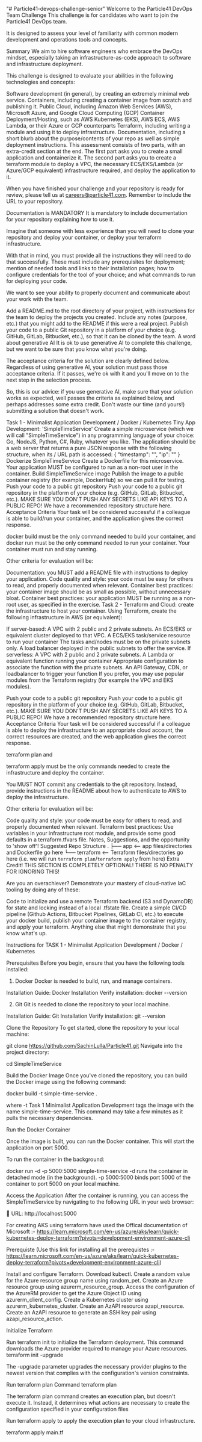 "# Particle41-devops-challenge-senior" 
Welcome to the Particle41 DevOps Team Challenge
This challenge is for candidates who want to join the Particle41 DevOps team.

It is designed to assess your level of familiarity with common modern development and operations tools and concepts.

Summary
We aim to hire software engineers who embrace the DevOps mindset, especially taking an infrastructure-as-code approach to software and infrastructure deployment.

This challenge is designed to evaluate your abilities in the following technologies and concepts:

Software development (in general), by creating an extremely minimal web service.
Containers, including creating a container image from scratch and publishing it.
Public Cloud, including Amazon Web Services (AWS), Microsoft Azure, and Google Cloud Computing (GCP)
Container Deployment/Hosting, such as AWS Kubernetes (EKS), AWS ECS, AWS Lambda, or their Azure or GCP counterparts
Terraform, including writing a module and using it to deploy infrastructure.
Documentation, including a short blurb about the purpose/contents of your repo as well as simple deployment instructions.
This assessment consists of two parts, with an extra-credit section at the end. The first part asks you to create a small application and containerize it. The second part asks you to create a terraform module to deploy a VPC, the necessary ECS/EKS/Lambda (or Azure/GCP equivalent) infrastructure required, and deploy the application to it.

When you have finished your challenge and your repository is ready for review, please tell us at careers@particle41.com. Remember to include the URL to your repository.

Documentation is MANDATORY
It is mandatory to include documentation for your repository explaining how to use it.

Imagine that someone with less experience than you will need to clone your repository and deploy your container, or deploy your terraform infrastructure.

With that in mind, you must provide all the instructions they will need to do that successfully. These must include any prerequisites for deployment; mention of needed tools and links to their installation pages; how to configure credentials for the tool of your choice; and what commands to run for deploying your code.

We want to see your ability to properly document and communicate about your work with the team.

Add a README.md to the root directory of your project, with instructions for the team to deploy the projects you created. Include any notes (purpose, etc.) that you might add to the README if this were a real project.
Publish your code to a public Git repository in a platform of your choice (e.g. GitHub, GitLab, Bitbucket, etc.), so that it can be cloned by the team.
A word about generative AI
It is ok to use generative AI to complete this challenge, but we want to be sure that you know what you're doing.

The acceptance criteria for the solution are clearly defined below. Regardless of using generative AI, your solution must pass those acceptance criteria. If it passes, we're ok with it and you'll move on to the next step in the selection process.

So, this is our advice: if you use generative AI, make sure that your solution works as expected, well passes the criteria as explained below, and perhaps addresses some extra credit. Don't waste our time (and yours!) submitting a solution that doesn't work.

Task 1 - Minimalist Application Development / Docker / Kubernetes
Tiny App Development: 'SimpleTimeService'
Create a simple microservice (which we will call "SimpleTimeService") in any programming language of your choice: Go, NodeJS, Python, C#, Ruby, whatever you like.
The application should be a web server that returns a pure JSON response with the following structure, when its / URL path is accessed:
{
  "timestamp": "<current date and time>",
  "ip": "<the IP address of the visitor>"
}
Dockerize SimpleTimeService
Create a Dockerfile for this microservice.
Your application MUST be configured to run as a non-root user in the container.
Build SimpleTimeService image
Publish the image to a public container registry (for example, DockerHub) so we can pull it for testing.
Push your code to a public git repository
Push your code to a public git repository in the platform of your choice (e.g. GitHub, GitLab, Bitbucket, etc.). MAKE SURE YOU DON'T PUSH ANY SECRETS LIKE API KEYS TO A PUBLIC REPO!
We have a recommended repository structure here.
Acceptance Criteria
Your task will be considered successful if a colleague is able to build/run your container, and the application gives the correct response.

docker build must be the only command needed to build your container, and docker run must be the only command needed to run your container. Your container must run and stay running.

Other criteria for evaluation will be:

Documentation: you MUST add a README file with instructions to deploy your application.
Code quality and style: your code must be easy for others to read, and properly documented when relevant.
Container best practices: your container image should be as small as possible, without unnecessary bloat.
Container best practices: your application MUST be running as a non-root user, as specified in the exercise.
Task 2 - Terraform and Cloud: create the infrastructure to host your container.
Using Terraform, create the following infrastructure in AWS (or equivalent):

If server-based:
A VPC with 2 public and 2 private subnets.
An ECS/EKS or equivalent cluster deployed to that VPC.
A ECS/EKS task/service resource to run your container
The tasks and/nodes must be on the private subnets only.
A load balancer deployed in the public subnets to offer the service.
If serverless:
A VPC with 2 public and 2 private subnets.
A Lambda or equivalent function running your container
Appropriate configuration to associate the function with the private subnets.
An API Gateway, CDN, or loadbalancer to trigger your function
If you prefer, you may use popular modules from the Terraform registry (for example the VPC and EKS modules).

Push your code to a public git repository
Push your code to a public git repository in the platform of your choice (e.g. GitHub, GitLab, Bitbucket, etc.). MAKE SURE YOU DON'T PUSH ANY SECRETS LIKE API KEYS TO A PUBLIC REPO!
We have a recommended repository structure here.
Acceptance Criteria
Your task will be considered successful if a colleague is able to deploy the infrastructure to an appropriate cloud account, the correct resources are created, and the web application gives the correct response.

terraform plan
and

terraform apply
must be the only commands needed to create the infrastructure and deploy the container.

You MUST NOT commit any credentials to the git repository. Instead, provide instructions in the README about how to authenticate to AWS to deploy the infrastructure.

Other criteria for evaluation will be:

Code quality and style: your code must be easy for others to read, and properly documented when relevant.
Terraform best practices: Use variables in your infrastructure root module, and provide some good defaults in a terraform.tfvars file.
Notes, Suggestions, and the opportunity to 'show off'!
Suggested Repo Structure
.
├── app <-- app files/directories and Dockerfile go here
└── terraform <-- Terraform files/directories go here (i.e. we will run `terraform plan`/`terraform apply` from here)
Extra Credit!
THIS SECTION IS COMPLETELY OPTIONAL! THERE IS NO PENALTY FOR IGNORING THIS!

Are you an overachiever? Demonstrate your mastery of cloud-native IaC tooling by doing any of these:

Code to initialize and use a remote Terraform backend (S3 and DynamoDB) for state and locking instead of a local .tfstate file.
Create a simple CI/CD pipeline (Github Actions, Bitbucket Pipelines, GitLab CI, etc.) to execute your docker build, publish your container image to the container registry, and apply your terraform.
Anything else that might demonstrate that you know what's up.




Instructions for TASK 1 - Minimalist Application Development / Docker / Kubernetes


Prerequisites
Before you begin, ensure that you have the following tools installed:

1. Docker
Docker is needed to build, run, and manage containers.

Installation Guide: Docker Installation
Verify installation:
docker --version

2. Git
Git is needed to clone the repository to your local machine.

Installation Guide: Git Installation
Verify installation:
git --version



Clone the Repository
To get started, clone the repository to your local machine:

git clone https://github.com/SachinLulla/Particle41.git
Navigate into the project directory:

cd SimpleTimeService

Build the Docker Image
Once you've cloned the repository, you can build the Docker image using the following command:

docker build -t  simple-time-service .

where -t Task 1 Minimalist Application Development tags the image with the name simple-time-service.
This command may take a few minutes as it pulls the necessary dependencies.


Run the Docker Container

Once the image is built, you can run the Docker container. This will start the application on port 5000.

To run the container in the background:

docker run -d -p 5000:5000 simple-time-service
-d runs the container in detached mode (in the background).
-p 5000:5000 binds port 5000 of the container to port 5000 on your local machine.

Access the Application
After the container is running, you can access the SimpleTimeService by navigating to the following URL in your web browser:

📌 URL: http://localhost:5000


For creating AKS using terraform have used the Offical documentation of Microsoft :- https://learn.microsoft.com/en-us/azure/aks/learn/quick-kubernetes-deploy-terraform?pivots=development-environment-azure-cli

Prerequiste (Use this link for installing all the prerequistes :- https://learn.microsoft.com/en-us/azure/aks/learn/quick-kubernetes-deploy-terraform?pivots=development-environment-azure-cli)

Install and configure Terraform.
Download kubectl.
Create a random value for the Azure resource group name using random_pet.
Create an Azure resource group using azurerm_resource_group.
Access the configuration of the AzureRM provider to get the Azure Object ID using azurerm_client_config.
Create a Kubernetes cluster using azurerm_kubernetes_cluster.
Create an AzAPI resource azapi_resource.
Create an AzAPI resource to generate an SSH key pair using azapi_resource_action.


Initialize Terraform

Run terraform init to initialize the Terraform deployment. This command downloads the Azure provider required to manage your Azure resources.
terraform init -upgrade

The -upgrade parameter upgrades the necessary provider plugins to the newest version that complies with the configuration's version constraints.

Run terraform plan Command
terraform plan

The terraform plan command creates an execution plan, but doesn't execute it. Instead, it determines what actions are necessary to create the configuration specified in your configuration files

Run terraform apply to apply the execution plan to your cloud infrastructure.

terraform apply main.tf



